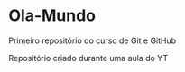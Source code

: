 # Ola-Mundo
 Primeiro repositório do curso de Git e GitHub

Repositório criado durante uma aula do YT